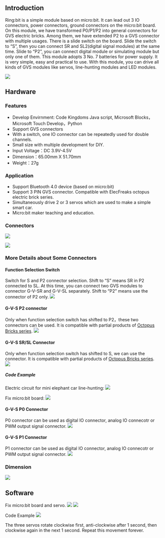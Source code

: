 ## Introduction

Ring:bit is a simple module based on micro:bit. It can lead out 3 IO connectors, power connectors, ground connectors on the micro:bit board. On this module, we have transformed P0/P1/P2 into general connectors for GVS electric bricks. Among them, we have extended P2 to a GVS connector with multiple usages. There is a slide switch on the board. Slide the switch to “S”, then you can connect SR and SL2(digital signal modules) at the same time. Slide to “P2”, you can connect digital module or simulating module but only one of them. This module adopts 3 No. 7 batteries for power supply. It is very simple, easy and practical to use. With this module, you can drive all kinds of GVS modules like servos, line-hunting modules and LED modules.

![](https://i.imgur.com/bDMpSsj.png)

## Hardware
### Features
* Develop Envirnment: Code Kingdoms Java script, Microsoft Blocks，Microsoft Touch Develop，Python
* Support GVS connectors
* With a switch, one IO connector can be repeatedly used for double channels.
* Small size with multiple development for DIY.
* Input Voltage：DC 3.9V-4.5V
* Dimension：65.00mm X 51.70mm
* Weight：27g

### Application
* Support Bluetooth 4.0 device (based on micro:bit)
* Support 3 PIN GVS connector. Compatible with ElecFreaks octopus electric brick series. 
* Simultaneously drive 2 or 3 servos which are used to make a simple smart car. 
* Micro:bit maker teaching and education. 

### Connectors
![](https://i.imgur.com/5qVcUuq.png)

![](https://i.imgur.com/b5T97iU.png)

### More Details about Some Connectors
#### Function Selection Switch
Switch for S and P2 connector selection. Shift to “S” means SR in P2 connected to SL. At this time, you can connect two GVS modules to connector G-V-SR and G-V-SL separately. Shift to “P2” means use the connector of P2 only.
![](https://i.imgur.com/PaHHe9A.png)

#### G-V-S P2 connector
Only when function selection switch has shifted to P2，these two connectors can be used. It is compatible with partial products of [Octopus Bricks series](www.elecfreaks.com/estore/micro-bit/sensors).
![](https://i.imgur.com/PMmCuST.png)

#### G-V-S SR/SL Connector
Only when function selection switch has shifted to S, we can use the connector. It is compatible with partial products of [Octopus Bricks series](www.elecfreaks.com/estore/micro-bit/sensors).
![](https://i.imgur.com/cHPVdDl.png)

##### Code Example
Electric circuit for mini elephant car line-hunting:
![](https://i.imgur.com/7QW9Ub4.png)

Fix micro:bit board:
![](https://i.imgur.com/jKoo29U.png)

#### G-V-S P0 Connector
P0 connector can be used as digital IO connector, analog IO connecotr or PWM output signal connector. 
![](https://i.imgur.com/5CuTWoN.png)

#### G-V-S P1 Connector
P1 connector can be used as digital IO connector, analog IO connecotr or PWM output signal connector. 
![](https://i.imgur.com/0MX5nzY.png)

### Dimension
![](https://i.imgur.com/Fq3QGS8.png)

## Software

Fix micro:bit board and servo.
![](https://i.imgur.com/4JBOP4i.png)
![](https://i.imgur.com/9XVim0q.png)

Code Example
![](https://i.imgur.com/LPoVRtu.png)

The three servos rotate clockwise first, anti-clockwise after 1 second, then clockwise again in the next 1 second. Repeat this movement forever.
